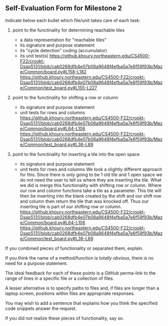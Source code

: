 ## Self-Evaluation Form for Milestone 2

Indicate below each bullet which file/unit takes care of each task:

1. point to the functinality for determining reachable tiles 

   - a data representation for "reachable tiles" 
   - its signature and purpose statement
   - its "cycle detection" coding (accumulator)
   - its unit test(s)
   https://github.khoury.northeastern.edu/CS4500-F22/crookt-Dsap5131/blob/cab0268dfb4e07b08a9648f4efba5a7e6f59f93b/Maze/Common/board.py#L158-L182
   https://github.khoury.northeastern.edu/CS4500-F22/crookt-Dsap5131/blob/cab0268dfb4e07b08a9648f4efba5a7e6f59f93b/Maze/Common/test_board.py#L155-L227

2. point to the functinality for shifting a row or column 

   - its signature and purpose statement
   - unit tests for rows and columns
   https://github.khoury.northeastern.edu/CS4500-F22/crookt-Dsap5131/blob/cab0268dfb4e07b08a9648f4efba5a7e6f59f93b/Maze/Common/board.py#L64-L106
   https://github.khoury.northeastern.edu/CS4500-F22/crookt-Dsap5131/blob/cab0268dfb4e07b08a9648f4efba5a7e6f59f93b/Maze/Common/test_board.py#L36-L89

3. point to the functinality for inserting a tile into the open space

   - its signature and purpose statement
   - unit tests for rows and columns
   We took a slightly different approach for this. Since there is only going to be 1 old tile and 1 open space we do not need the user to tell us where they are inserting the tile. What we did is merge this functionality with shifting row or column. Where our row and column functions take a tile as a parameter. This tile will then be inserting into the blank created by the shift and our shift row and column then return the tile that was knocked off. Thus our inserting tile is part of our shifting row or column. 
   https://github.khoury.northeastern.edu/CS4500-F22/crookt-Dsap5131/blob/cab0268dfb4e07b08a9648f4efba5a7e6f59f93b/Maze/Common/board.py#L64-L106
   https://github.khoury.northeastern.edu/CS4500-F22/crookt-Dsap5131/blob/cab0268dfb4e07b08a9648f4efba5a7e6f59f93b/Maze/Common/test_board.py#L36-L89

If you combined pieces of functionality or separated them, explain.

If you think the name of a method/function is _totally obvious_,
there is no need for a purpose statement. 

The ideal feedback for each of these points is a GitHub
perma-link to the range of lines in a specific file or a collection of
files.

A lesser alternative is to specify paths to files and, if files are
longer than a laptop screen, positions within files are appropriate
responses.

You may wish to add a sentence that explains how you think the
specified code snippets answer the request.

If you did *not* realize these pieces of functionality, say so.

